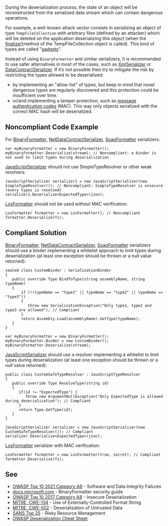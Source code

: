 During the deserialization process, the state of an object will be reconstructed from the serialized data stream which can contain dangerous operations.
 
For example, a well-known attack vector consists in serializing an object of type `TempFileCollection` with arbitrary files (defined by an attacker) which will be deleted on the application deserializing this object (when the [finalize()](https://docs.microsoft.com/en-us/dotnet/api/system.codedom.compiler.tempfilecollection.finalize?view=netframework-4.8)method of the TempFileCollection object is called). This kind of types are called "[gadgets](https://github.com/pwntester/ysoserial.net)".
 
Instead of using `BinaryFormatter` and similar serializers, it is recommended to use safer alternatives in most of the cases, such as [XmlSerializer](https://docs.microsoft.com/en-us/dotnet/api/system.xml.serialization.xmlserializer?view=net-5.0) or [DataContractSerializer](https://docs.microsoft.com/en-us/dotnet/api/system.runtime.serialization.datacontractserializer?view=net-5.0). If it’s not possible then try to mitigate the risk by restricting the types allowed to be deserialized:
 
- by implementing an "allow-list" of types, but keep in mind that novel dangerous types are regularly discovered and this protection could be
  insufficient over time.
- or/and implementing a tamper protection, such as [message authentication codes](https://en.wikipedia.org/wiki/HMAC) (MAC). This way
  only objects serialized with the correct MAC hash will be deserialized.

## Noncompliant Code Example
 
For [BinaryFormatter](https://docs.microsoft.com/en-us/dotnet/api/system.runtime.serialization.formatters.binary.binaryformatter?view=netframework-4.8), [NetDataContractSerializer](https://docs.microsoft.com/en-us/dotnet/api/system.runtime.serialization.netdatacontractserializer?view=netframework-4.8), [SoapFormatter](https://docs.microsoft.com/en-us/dotnet/api/system.runtime.serialization.formatters.soap.soapformatter?view=netframework-4.8) serializers:

    var myBinaryFormatter = new BinaryFormatter();
    myBinaryFormatter.Deserialize(stream); // Noncompliant: a binder is not used to limit types during deserialization

[JavaScriptSerializer](https://docs.microsoft.com/en-us/dotnet/api/system.web.script.serialization.javascriptserializer?view=netframework-4.8) should not use SimpleTypeResolver or other weak resolvers:

    JavaScriptSerializer serializer1 = new JavaScriptSerializer(new SimpleTypeResolver()); // Noncompliant: SimpleTypeResolver is unsecure (every types is resolved)
    serializer1.Deserialize<ExpectedType>(json);

[LosFormatter](https://docs.microsoft.com/en-us/dotnet/api/system.web.ui.losformatter?view=netframework-4.8) should not be used without MAC verification:

    LosFormatter formatter = new LosFormatter(); // Noncompliant
    formatter.Deserialize(fs);

## Compliant Solution
 
[BinaryFormatter](https://docs.microsoft.com/en-us/dotnet/api/system.runtime.serialization.formatters.binary.binaryformatter?view=netframework-4.8), [NetDataContractSerializer](https://docs.microsoft.com/en-us/dotnet/api/system.runtime.serialization.netdatacontractserializer?view=netframework-4.8), [SoapFormatter](https://docs.microsoft.com/en-us/dotnet/api/system.runtime.serialization.formatters.soap.soapformatter?view=netframework-4.8) serializers should use a binder implementing a whitelist approach to limit types during deserialization (at least one exception should be thrown or a null value returned):

    sealed class CustomBinder : SerializationBinder
    {
       public override Type BindToType(string assemblyName, string typeName)
       {
           if (!(typeName == "type1" || typeName == "type2" || typeName == "type3"))
           {
              throw new SerializationException("Only type1, type2 and type3 are allowed"); // Compliant
           }
           return Assembly.Load(assemblyName).GetType(typeName);
       }
    }
    
    var myBinaryFormatter = new BinaryFormatter();
    myBinaryFormatter.Binder = new CustomBinder();
    myBinaryFormatter.Deserialize(stream);

[JavaScriptSerializer](https://docs.microsoft.com/en-us/dotnet/api/system.web.script.serialization.javascriptserializer?view=netframework-4.8) should use a resolver implementing a whitelist to limit types during deserialization (at least one exception should be thrown or a null value returned):

    public class CustomSafeTypeResolver : JavaScriptTypeResolver
    {
       public override Type ResolveType(string id)
       {
          if(id != "ExpectedType") {
             throw new ArgumentNullException("Only ExpectedType is allowed during deserialization"); // Compliant
          }
          return Type.GetType(id);
       }
    }
    
    JavaScriptSerializer serializer = new JavaScriptSerializer(new CustomSafeTypeResolver()); // Compliant
    serializer.Deserialize<ExpectedType>(json);

[LosFormatter](https://docs.microsoft.com/en-us/dotnet/api/system.web.ui.losformatter?view=netframework-4.8) serializer with MAC verification:

    LosFormatter formatter = new LosFormatter(true, secret); // Compliant
    formatter.Deserialize(fs);

## See

- [OWASP Top 10 2021 Category A8](https://owasp.org/Top10/A08_2021-Software_and_Data_Integrity_Failures/) - Software and Data
  Integrity Failures
- [docs.microsoft.com](https://docs.microsoft.com/en-us/dotnet/standard/serialization/binaryformatter-security-guide?s=03) -
  BinaryFormatter security guide
- [OWASP Top 10 2017 Category A8](https://www.owasp.org/index.php/Top_10-2017_A8-Insecure_Deserialization) - Insecure Deserialization
- [MITRE, CWE-134](https://cwe.mitre.org/data/definitions/134) - Use of Externally-Controlled Format String
- [MITRE, CWE-502](https://cwe.mitre.org/data/definitions/502) - Deserialization of Untrusted Data
- [SANS Top 25](https://www.sans.org/top25-software-errors/#cat2) - Risky Resource Management
- [OWASP Deserialization Cheat
  Sheet](https://github.com/OWASP/CheatSheetSeries/blob/master/cheatsheets/Deserialization_Cheat_Sheet.md)